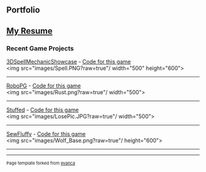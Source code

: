 ## Portfolio

[My Resume](/Andrew_Wang_Resume.pdf)
---

### Recent Game Projects


[3DSpellMechanicShowcase](https://meateor.itch.io/spellgame) - <a href="https://github.com/Meateoreo/AndrewWangCodes/">Code for this game</a>
<br>
<img src="images/Spell.PNG?raw=true"/ width="500" height="600">

---
[RoboPG](https://meateor.itch.io/robopg) - <a href="https://github.com/Meateoreo/AndrewWangCodes/tree/master/RoboPG">Code for this game</a>
<br>
<img src="images/Rust.png?raw=true"/ width="500">

---
[Stuffed](https://meateor.itch.io/stuffed) - <a href="https://github.com/Meateoreo/AndrewWangCodes/tree/master/RoboPG">Code for this game</a>
<br>
<img src="images/LosePic.JPG?raw=true"/ width="500">

---
[SewFluffy](https://meateor.itch.io/sewfluffy) - <a href="https://github.com/Meateoreo/AndrewWangCodes/tree/master/RoboPG">Code for this game</a>
<br>
<img src="images/Wolf_Base.png?raw=true"/ height="600">

---




---
<p style="font-size:11px">Page template forked from <a href="https://github.com/evanca/quick-portfolio">evanca</a></p>
<!-- Remove above link if you don't want to attibute -->
